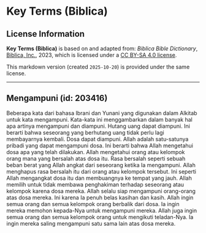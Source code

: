# Key Terms (Biblica)

## License Information

**Key Terms (Biblica)** is based on and adapted from: _Biblica Bible Dictionary_, [Biblica, Inc.](https://www.biblica.com/), 2023, which is licensed under a [CC BY-SA 4.0 license](https://creativecommons.org/licenses/by-sa/4.0/legalcode.en).

This markdown version (created `2025-10-20`) is provided under the same license.



--------------------------------

## Mengampuni (id: 203416)

Beberapa kata dari bahasa Ibrani dan Yunani yang digunakan dalam Alkitab untuk kata mengampuni. Kata\-kata ini menggambarkan dalam banyak hal apa artinya mengampuni dan diampuni. Hutang uang dapat diampuni. Ini berarti bahwa seseorang yang berhutang uang tidak perlu lagi membayarnya kembali. Dosa dapat diampuni. Allah adalah satu\-satunya pribadi yang dapat mengampuni dosa. Ini berarti bahwa Allah mengetahui dosa apa yang telah dilakukan. Allah mengetahui orang atau kelompok orang mana yang bersalah atas dosa itu. Rasa bersalah seperti sebuah beban berat yang Allah angkat dari seseorang ketika Ia mengampuni. Allah menghapus rasa bersalah itu dari orang atau kelompok tersebut. Ini seperti Allah mengangkat dosa itu dan membuangnya ke tempat yang jauh. Allah memilih untuk tidak membawa penghakiman terhadap seseorang atau kelompok karena dosa mereka. Allah selalu siap mengampuni orang\-orang atas dosa mereka. Ini karena Ia penuh belas kasihan dan kasih. Allah ingin semua orang dan semua kelompok orang berbalik dari dosa. Ia ingin mereka memohon kepada\-Nya untuk mengampuni mereka. Allah juga ingin semua orang dan semua kelompok orang untuk mengikuti teladan\-Nya. Ia ingin mereka saling mengampuni satu sama lain atas dosa mereka.


